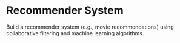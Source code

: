 # Recommender System	
 Build a recommender system (e.g., movie recommendations) using collaborative filtering and machine learning algorithms.	
